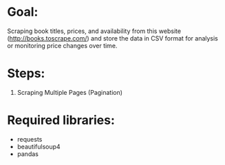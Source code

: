 # Goal:
Scraping book titles, prices, and availability from this website (http://books.toscrape.com/) and store the data in CSV format for analysis or monitoring price changes over time.

# Steps: 
1. Scraping Multiple Pages (Pagination)

<!-- 2. Store Data in a Database (e.g., SQLite or PostgreSQL)
3. Scheduled Scraping + Historical Tracking
4. Exporting Data in Usable Formats (JSON/Excel/DB)
5. Error Handling + Logging
6. Notifications for Changes (Email or Slack)
7. Data Analysis / Dashboard (Streamlit or Flask) -->

<!-- ✅ Pagination

✅ Store in SQLite/Postgres

✅ Logging + Error handling

✅ Scheduling (daily/weekly scraping)

✅ Track changes over time

✅ Optional: Dashboard or notification system -->

# Required libraries:
- requests
- beautifulsoup4
- pandas
